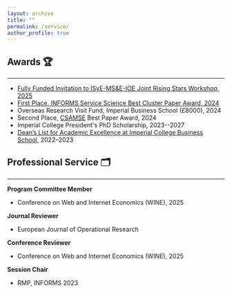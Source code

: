 ```yaml
---
layout: archive
title: ""
permalink: /service/
author_profile: true
---
```






## Awards 🏆
------------- 

- [Fully Funded Invitation to ISyE-MS&E-IOE Joint Rising Stars Workshop, 2025](https://sites.gatech.edu/risingstars-isye-mse-ioe/)
- [First Place, INFORMS Service Science Best Cluster Paper Award, 2024](https://www.informs.org/Recognizing-Excellence/Community-Prizes/Service-Science-Section/Best-Cluster-Paper-Award)
- Overseas Research Visit Fund, Imperial Business School (£8000), 2024 
- Second Place, [CSAMSE](https://csamse2024.xmu.edu.cn/Committee/Best_Paper_Award_Committee.htm) Best Paper Award, 2024
- Imperial College President's PhD Scholarship, 2023--2027
- [Dean’s List for Academic Excellence at Imperial College Business School](https://www.imperial.ac.uk/business-school/about-us/deans-list/), 2022–2023



## Professional Service 🗂️
--------

**Program Committee Member**
  - Conference on Web and Internet Economics (WINE), 2025

**Journal Reviewer**
  - European Journal of Operational Research

**Conference Reviewer**
  - Conference on Web and Internet Economics (WINE), 2025

**Session Chair**
  - RMP, INFORMS 2023













